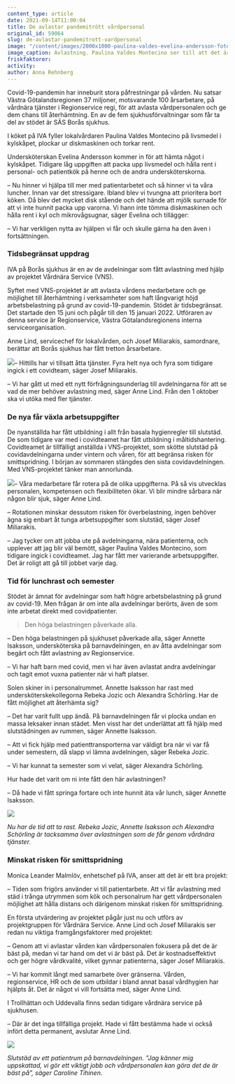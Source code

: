 ```yaml
---
content_type: article
date: 2021-09-14T11:00:04
title: De avlastar pandemitrött vårdpersonal
original_id: 59064
slug: de-avlastar-pandemitrott-vardpersonal
image: "/content/images/2000x1000-paulina-valdes-evelina-andersson-foto-anna-rehnberg.jpg"
image_caption: Avlastning. Paulina Valdes Montecino ser till att det är rent och snyggt i personalköket på IVA. Undersköterskan Evelina Andersson hittar vad hon söker i kylskåpet, eftersom Paulina fyllt på med  varor.
friskfaktorer:
activity:
author: Anna Rehnberg
---
```


Covid-19-pandemin har inneburit stora påfrestningar på vården. Nu satsar Västra Götalandsregionen 37 miljoner, motsvarande 100 årsarbetare, på vårdnära tjänster i Regionservice regi, för att avlasta vårdpersonalen och ge dem chans till återhämtning. En av de fem sjukhusförvaltningar som får ta del av stödet är SÄS Borås sjukhus.

I köket på IVA fyller lokalvårdaren Paulina Valdes Montecino på livsmedel i kylskåpet, plockar ur diskmaskinen och torkar rent.

Undersköterskan Evelina Andersson kommer in för att hämta något i kylskåpet. Tidigare låg uppgiften att packa upp livsmedel och hålla rent i personal- och patientkök på henne och de andra undersköterskorna.

– Nu hinner vi hjälpa till mer med patientarbetet och så hinner vi ta våra luncher. Innan var det stressigare. Ibland blev vi tvungna att prioritera bort köken. Då blev det mycket disk stående och det hände att mjölk surnade för att vi inte hunnit packa upp varorna. Vi hann inte tömma diskmaskinen och hålla rent i kyl och mikrovågsugnar, säger Evelina och tillägger:

– Vi har verkligen nytta av hjälpen vi får och skulle gärna ha den även i fortsättningen.

### Tidsbegränsat uppdrag

IVA på Borås sjukhus är en av de avdelningar som fått avlastning med hjälp av projektet Vårdnära Service (VNS).

Syftet med VNS-projektet är att avlasta vårdens medarbetare och ge möjlighet till återhämtning i verksamheter som haft långvarigt höjd arbetsbelastning på grund av covid-19-pandemin. Stödet är tidsbegränsat. Det startade den 15 juni och pågår till den 15 januari 2022. Utföraren av denna service är Regionservice, Västra Götalandsregionens interna serviceorganisation.

Anne Lind, servicechef för lokalvården, och Josef Miliarakis, samordnare, berättar att Borås sjukhus har fått tretton årsarbetare.

[![](https://www.suntarbetsliv.se/wp-content/uploads/2021/09/Miliarakis_Red_200x220.jpg)](https://www.suntarbetsliv.se/wp-content/uploads/2021/09/Miliarakis_Red_200x220.jpg)– Hittills har vi tillsatt åtta tjänster. Fyra helt nya och fyra som tidigare ingick i ett covidteam, säger Josef Miliarakis.

– Vi har gått ut med ett nytt förfrågningsunderlag till avdelningarna för att se vad de mer behöver avlastning med, säger Anne Lind. Från den 1 oktober ska vi utöka med fler tjänster.

### De nya får växla arbetsuppgifter

De nyanställda har fått utbildning i allt från basala hygienregler till slutstäd. De som tidigare var med i covidteamet har fått utbildning i måltidshantering. Covidteamet är tillfälligt anställda i VNS-projektet, som skötte slutstäd på covidavdelningarna under vintern och våren, för att begränsa risken för smittspridning. I början av sommaren stängdes den sista covidavdelningen. Med VNS-projektet tänker man annorlunda.

[![](https://www.suntarbetsliv.se/wp-content/uploads/2021/09/Lind_Red_200x220.jpg)](https://www.suntarbetsliv.se/wp-content/uploads/2021/09/Lind_Red_200x220.jpg)– Våra medarbetare får rotera på de olika uppgifterna. På så vis utvecklas personalen, kompetensen och flexibiliteten ökar. Vi blir mindre sårbara när någon blir sjuk, säger Anne Lind.

– Rotationen minskar dessutom risken för överbelastning, ingen behöver ägna sig enbart åt tunga arbetsuppgifter som slutstäd, säger Josef Miliarakis.

– Jag tycker om att jobba ute på avdelningarna, nära patienterna, och upplever att jag blir väl bemött, säger Paulina Valdes Montecino, som tidigare ingick i covidteamet. Jag har fått mer varierande arbetsuppgifter. Det är roligt att gå till jobbet varje dag.

### Tid för lunchrast och semester

Stödet är ämnat för avdelningar som haft högre arbetsbelastning på grund av covid-19. Men frågan är om inte alla avdelningar berörts, även de som inte arbetat direkt med covidpatienter.

> Den höga belastningen påverkade alla.

– Den höga belastningen på sjukhuset påverkade alla, säger Annette Isaksson, undersköterska på barnavdelningen, en av åtta avdelningar som begärt och fått avlastning av Regionservice.

– Vi har haft barn med covid, men vi har även avlastat andra avdelningar och tagit emot vuxna patienter när vi haft platser.

Solen skiner in i personalrummet. Annette Isaksson har rast med undersköterskekollegorna Rebeka Jozic och Alexandra Schörling. Har de fått möjlighet att återhämta sig?

– Det har varit fullt upp ändå. På barnavdelningen får vi plocka undan en massa leksaker innan städet. Men visst har det underlättat att få hjälp med slutstädningen av rummen, säger Annette Isaksson.

– Att vi fick hjälp med patienttransporterna var väldigt bra när vi var få under semestern, då slapp vi lämna avdelningen, säger Rebeka Jozic.

– Vi har kunnat ta semester som vi velat, säger Alexandra Schörling.

Hur hade det varit om ni inte fått den här avlastningen?

– Då hade vi fått springa fortare och inte hunnit äta vår lunch, säger Annette Isaksson.

[![](https://www.suntarbetsliv.se/wp-content/uploads/2021/09/Boras07.jpg)](https://www.suntarbetsliv.se/wp-content/uploads/2021/09/Boras07.jpg)

_Nu har de tid att ta rast. Rebeka Jozic, Annette Isaksson och Alexandra Schörling är tacksamma över avlastningen som de får genom vårdnära tjänster._

### Minskat risken för smittspridning

Monica Leander Malmlöv, enhetschef på IVA, anser att det är ett bra projekt:

– Tiden som frigörs använder vi till patientarbete. Att vi får avlastning med städ i trånga utrymmen som kök och personalrum har gett vårdpersonalen möjlighet att hålla distans och därigenom minskat risken för smittspridning.

En första utvärdering av projektet pågår just nu och utförs av projektgruppen för Vårdnära Service. Anne Lind och Josef Miliarakis ser redan nu viktiga framgångsfaktorer med projektet:

– Genom att vi avlastar vården kan vårdpersonalen fokusera på det de är bäst på, medan vi tar hand om det vi är bäst på. Det är kostnadseffektivt och ger högre vårdkvalité, vilket gynnar patienterna, säger Josef Miliarakis.

– Vi har kommit långt med samarbete över gränserna. Vården, regionservice, HR och de som utbildar i bland annat basal vårdhygien har hjälpts åt. Det är något vi vill fortsätta med, säger Anne Lind.

I Trollhättan och Uddevalla finns sedan tidigare vårdnära service på sjukhusen.

– Där är det inga tillfälliga projekt. Hade vi fått bestämma hade vi också infört detta permanent, avslutar Anne Lind.

[![](https://www.suntarbetsliv.se/wp-content/uploads/2021/09/BorasSAS05_Red_750x400.jpg)](https://www.suntarbetsliv.se/wp-content/uploads/2021/09/BorasSAS05_Red_750x400.jpg)

_Slutstäd av ett patientrum på barnavdelningen. ”Jag känner mig uppskattad, vi gör ett viktigt jobb och vårdpersonalen kan göra det de är bäst på”, säger Caroline Tihinen._
